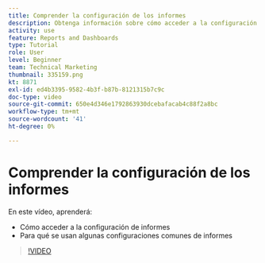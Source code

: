 ```yaml
---
title: Comprender la configuración de los informes
description: Obtenga información sobre cómo acceder a la configuración de informes de Workfront y para qué se utilizan algunas configuraciones de informes comunes.
activity: use
feature: Reports and Dashboards
type: Tutorial
role: User
level: Beginner
team: Technical Marketing
thumbnail: 335159.png
kt: 8871
exl-id: ed4b3395-9582-4b3f-b87b-8121315b7c9c
doc-type: video
source-git-commit: 650e4d346e1792863930dcebafacab4c88f2a8bc
workflow-type: tm+mt
source-wordcount: '41'
ht-degree: 0%

---
```


# Comprender la configuración de los informes

En este vídeo, aprenderá:

* Cómo acceder a la configuración de informes
* Para qué se usan algunas configuraciones comunes de informes

>[!VIDEO](https://video.tv.adobe.com/v/335159/?quality=12&learn=on)
